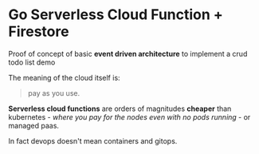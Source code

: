 # Go Serverless Cloud Function + Firestore

Proof of concept of basic **event driven architecture** to implement a crud todo list demo


The meaning of the cloud itself is:
> pay as you use. 

**Serverless cloud functions** are orders of magnitudes **cheaper** than kubernetes - *where you pay for the nodes even with no pods running* - or managed paas.

In fact devops doesn't mean containers and gitops.